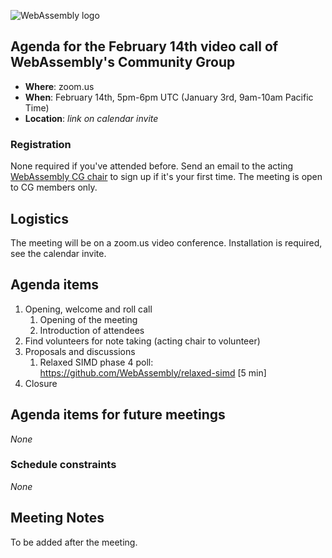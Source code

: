 ![WebAssembly logo](/images/WebAssembly.png)

## Agenda for the February 14th video call of WebAssembly's Community Group

- **Where**: zoom.us
- **When**: February 14th, 5pm-6pm UTC (January 3rd, 9am-10am Pacific Time)
- **Location**: *link on calendar invite*

### Registration

None required if you've attended before. Send an email to the acting [WebAssembly CG chair](mailto:webassembly-cg-chair@chromium.org)
to sign up if it's your first time. The meeting is open to CG members only.

## Logistics

The meeting will be on a zoom.us video conference.
Installation is required, see the calendar invite.

## Agenda items

1. Opening, welcome and roll call
    1. Opening of the meeting
    1. Introduction of attendees
1. Find volunteers for note taking (acting chair to volunteer)
1. Proposals and discussions
    1. Relaxed SIMD phase 4 poll: https://github.com/WebAssembly/relaxed-simd [5 min]
3. Closure

## Agenda items for future meetings

*None*

### Schedule constraints

*None*

## Meeting Notes

To be added after the meeting.
